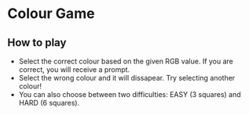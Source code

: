# Colour Game
## How to play
* Select the correct colour based on the given RGB value. If you are correct, you will receive a prompt.
* Select the wrong colour and it will dissapear. Try selecting another colour!
* You can also choose between two difficulties: EASY (3 squares) and HARD (6 squares).
